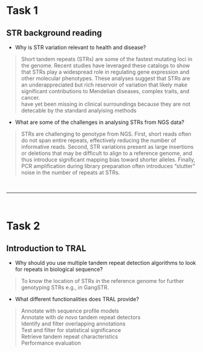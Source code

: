 # Task 1
## STR background reading
- Why is STR variation relevant to health and disease?
> Short tandem repeats (STRs) are some of the fastest mutating loci in the genome. Recent studies have leveraged these catalogs to show that STRs play a widespread role in regulating gene expression and other molecular phenotypes. These analyses suggest that STRs are an underappreciated but rich reservoir of variation that likely make significant contributions to Mendelian diseases, complex traits, and cancer. <br>
have yet been missing in clinical surroundings because they are not detecable by the standard analyising methods
- What are some of the challenges in analysing STRs from NGS data?
> STRs are challenging to genotype from NGS. First, short reads often do not span entire repeats, effectively reducing the number of informative reads. Second, STR variations present as large insertions or deletions that may be difficult to align to a reference genome, and thus introduce significant mapping bias toward shorter alleles. Finally, PCR amplification during library preparation often introduces “stutter” noise in the number of repeats at STRs.

<br>

-------

<br>

# Task 2
## Introduction to TRAL
- Why should you use multiple tandem repeat detection algorithms to look for repeats in biological sequence?
> To know the location of STRs in the reference genome for further genotyping STRs e.g., in GangSTR.
- What different functionalities does TRAL provide?
> Annotate with sequence profile models <br>
Annotate with *de novo* tandem repeat detectors <br>
Identify and filter overlapping annotations <br>
Test and filter for statistical significance <br>
Retrieve tandem repeat characteristics <br>
Performance evaluation
